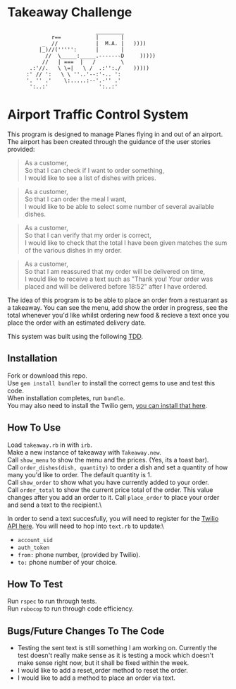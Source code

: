 Takeaway Challenge
==================
```
                            _________
              r==           |       |
           _  //            |  M.A. |   ))))
          |_)//(''''':      |       |
            //  \_____:_____.-------D     )))))
           //   | ===  |   /        \
       .:'//.   \ \=|   \ /  .:'':./    )))))
      :' // ':   \ \ ''..'--:'-.. ':
      '. '' .'    \:.....:--'.-'' .'
       ':..:'                ':..:'

 ```

# Airport Traffic Control System

This program is designed to manage Planes flying in and out of an airport. The airport has been created through the guidance of the user stories provided:

> As a customer,\
So that I can check if I want to order something,\
I would like to see a list of dishes with prices.

> As a customer,\
So that I can order the meal I want,\
I would like to be able to select some number of several available dishes.

> As a customer,\
So that I can verify that my order is correct,\
I would like to check that the total I have been given matches the sum of the various dishes in my order.

> As a customer,\
So that I am reassured that my order will be delivered on time,\
I would like to receive a text such as "Thank you! Your order was placed and will be delivered before 18:52" after I have ordered.

The idea of this program is to be able to place an order from a restuarant as a takeaway. You can see the menu, add show the order in progress, see the total whenever you'd like whilst ordering new food & recieve a text once you place the order with an estimated delivery date.

This system was built using the following [TDD](https://en.wikipedia.org/wiki/Test-driven_development#:~:text=Test%2Ddriven%20development%20(TDD),software%20against%20all%20test%20cases.).

## Installation
Fork or download this repo.\
Use `gem install bundler` to install the correct gems to use and test this code.\
When installation completes, run `bundle`.\
You may also need to install the Twilio gem, [you can install that here](https://www.twilio.com/docs/libraries/ruby).

## How To Use
Load `takeaway.rb` in with `irb`.\
Make a new instance of takeaway with `Takeaway.new`.\
Call `show_menu` to show the menu and the prices. (Yes, its a toast bar).\
Call `order_dishes(dish, quantity)` to order a dish and set a quantity of how many you'd like to order. The default quantity is 1.\
Call `show_order` to show what you have currently added to your order.\
Call `order_total` to show the current price total of the order. This value changes after you add an order to it.
Call `place_order` to place your order and send a text to the recipient.\

In order to send a text succesfully, you will need to register for the [Twilio API here](https://www.twilio.com/docs/sms). You will need to hop into `text.rb` to update:\
* `account_sid`
* `auth_token`
* `from:` phone number, (provided by Twilio).
* `to:` phone number of your choice.

## How To Test
Run `rspec` to run through tests.\
Run `rubocop` to run through code efficiency.

## Bugs/Future Changes To The Code
* Testing the sent text is still something I am working on. Currently the test doesn't really make sense as it is testing a mock which doesn't make sense right now, but it shall be fixed within the week.
* I would like to add a reset_order method to reset the order.
* I would like to add a method to place an order via text.